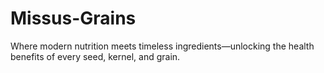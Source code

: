 # Missus-Grains
Where modern nutrition meets timeless ingredients—unlocking the health benefits of every seed, kernel, and grain.
